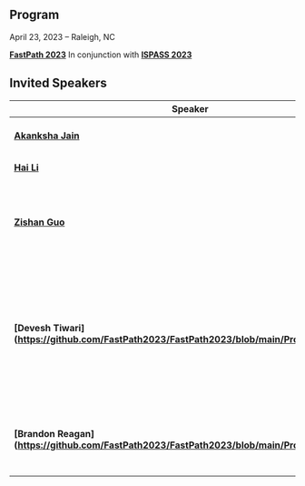 ## Program
April 23, 2023 – Raleigh, NC 

**[FastPath 2023](https://fastpath2023.github.io/FastPath2023/)** In conjunction with **[ISPASS 2023](https://ispass.org/ispass2023/)**

##  Invited Speakers

| Speaker                    | Affiliation       | Talk Title |
| ----                                                                                             | ----              |----              |
|**[Akanksha Jain](https://github.com/FastPath2023/FastPath2023/blob/main/Program/Akanksha)**      | Google                  |   Neural Hardware Prefetchers|
|**[Hai Li](https://github.com/FastPath2023/FastPath2023/blob/main/Program/Hai)**                                                                                       | Duke University                               |  |
|**[Zishan Guo](https://github.com/FastPath2023/FastPath2023/blob/main/Program/Zishan)**                                                                                        | North Carolina State University               |Resilient and Efficient Real-Time Intelligent Systems via Mixed Criticality |
|**[Devesh Tiwari] (https://github.com/FastPath2023/FastPath2023/blob/main/Program/Devesh)**                                                                                   | Northeastern University                       | Some unexpected lessons in applying machine learning methods for large-scale computer system optimization problems |
|**[Brandon Reagan] (https://github.com/FastPath2023/FastPath2023/blob/main/Program/Brandon)**                                                                                   | New York University / Meta                    | Characterizing the Performance of End-to-End Private Inference |
     
